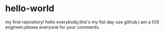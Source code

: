 # hello-world
my first repository!
hello everybody,this's my fist day use github,i am a IOS engineer,please everyone for your comments.
